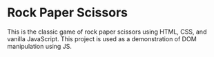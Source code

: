 # Rock Paper Scissors

This is the classic game of rock paper scissors using HTML, CSS, and vanilla JavaScript.
This project is used as a demonstration of DOM manipulation using JS.
